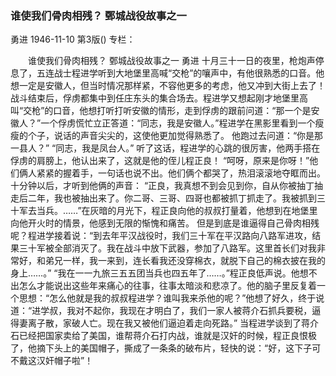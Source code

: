 ### 谁使我们骨肉相残？  鄄城战役故事之一
勇进
1946-11-10
第3版()
专栏：

　　谁使我们骨肉相残？
    鄄城战役故事之一
    勇进
    十月三十一日的夜里，枪炮声停息了，五连战士程进学听到大地堡里高喊“交枪”的嚷声中，有他很熟悉的口音。他想一定是安徽人，但当时情况那样紧，不容他更多的考虑，他又冲到大街上去了！
    战斗结束后，俘虏都集中到任庄东头的集合场去。程进学又想起刚才地堡里高叫“交枪”的口音，他想打听打听安徽的情形，走到俘虏的跟前问道：“那一个是安徽人？”一个俘虏慌忙立正答道：“同志，我是安徽人。”程进学在黑影里看到一个瘦瘦的个子，说话的声音尖尖的，这使他更加觉得熟悉了。
    他跑过去问道：“你是那一县人？”
    “同志，我是凤台人。”
    听了这话，程进学的心跳的很厉害，他两手搭在俘虏的肩膀上，他认出来了，这就是他的侄儿程正良！
    “呵呀，原来是你呀！”他们俩人紧紧的握着手，一句话也说不出。他们俩个都哭了，热泪滚滚地夺眶而出。
    十分钟以后，才听到他俩的声音：
    “正良，我真想不到会见到你，自从你被抽丁抽走后二年，我也被抽出来了。你二哥、三哥、四哥也都被抓丁抓走了。我被抓到三十军去当兵。……”在灰暗的月光下，程正良向他的叔叔打量着，他想到在地堡里向他开火时的情景，他感到无限的惭愧和痛苦。
    但是到底是谁逼得自己骨肉相残呢？程进学接着说：“到去年平汉战役时，我们三十军在平汉路向八路军进攻，结果三十军被全部消灭了。我在战斗中放下武器，参加了八路军。这里首长们对我非常好，和弟兄一样，我一来到，连长看我还没穿棉衣，就脱下自己的棉衣披在我的身上……。”
    “我在一一九旅三五五团当兵也四五年了……。”程正良低声说。他想不出怎么才能说出这些年来痛心的往事，往事太暗淡和悲凉了。他的脑子里反复着一个思想：“怎么他就是我的叔叔程进学？谁叫我来杀他的呢？”他想了好久，终于说道：“进学叔，我对不起你，我现在才明白了，我们一家人被蒋介石抓兵要税，逼得妻离子散，家破人亡。现在我又被他们逼迫着走向死路。”
    当程进学谈到了蒋介石已经把国家卖给了美国，谁帮蒋介石打内战，谁就是汉奸的时候，程正良恨极了，他摘下头上的美国帽子，撕成了一条条的破布片，轻快的说：“好，这下子可不戴这汉奸帽子啦”！
